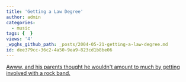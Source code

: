 ```yaml
---
title: 'Getting a Law Degree'
author: admin
categories:
  - music
tags: {  }
views: '4'
_wpghs_github_path: _posts/2004-05-21-getting-a-law-degree.md
id: dee379cc-36c2-4a50-9ea9-823cd1b8be06
---
```

<p><a href="http://u2log.com/archive/002799.shtml">Awww, and his parents thought he wouldn't amount to much by getting involved with a rock band.</a></p>
